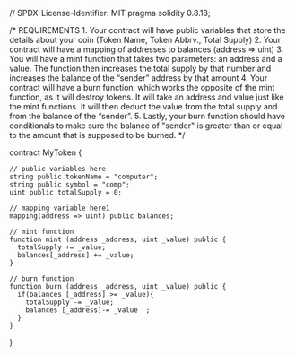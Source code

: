 // SPDX-License-Identifier: MIT
pragma solidity 0.8.18;

/*
       REQUIREMENTS
    1. Your contract will have public variables that store the details about your coin (Token Name, Token Abbrv., Total Supply)
    2. Your contract will have a mapping of addresses to balances (address => uint)
    3. You will have a mint function that takes two parameters: an address and a value. 
       The function then increases the total supply by that number and increases the balance 
       of the “sender” address by that amount
    4. Your contract will have a burn function, which works the opposite of the mint function, as it will destroy tokens. 
       It will take an address and value just like the mint functions. It will then deduct the value from the total supply 
       and from the balance of the “sender”.
    5. Lastly, your burn function should have conditionals to make sure the balance of "sender" is greater than or equal 
       to the amount that is supposed to be burned.
*/

contract MyToken {

    // public variables here
    string public tokenName = "computer";
    string public symbol = "comp";
    uint public totalSupply = 0;

    // mapping variable here1
    mapping(address => uint) public balances;

    // mint function
    function mint (address _address, uint _value) public {
      totalSupply += _value;
      balances[_address] += _value;
    }

    // burn function
    function burn (address _address, uint _value) public {
      if(balances [_address] >= _value){
        totalSupply -= _value;
        balances [_address]-= _value  ;
      }
    }
}
